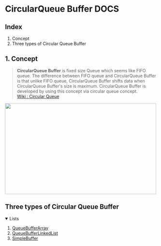 # CircularQueue Buffer DOCS 


## Index

1. Concept
2. Three types of Circular Queue Buffer



  


## 1. Concept
> **CircularQueue Buffer** is fixed size Queue which seems like FIFO queue. The difference between FIFO queue and CircularQueue Buffer is that unlike FIFO queue, CircularQueue Buffer shifts data when CircularQueue Buffer's size is maximum.
CircularQueue Buffer is developed by using this concept via circular queue concept.  
[Wiki : Circular Queue](https://en.wikipedia.org/wiki/Circular_buffer)

<img src="https://user-images.githubusercontent.com/7028314/169650472-868089e6-92e2-4554-a2ac-4c99e857325f.png" width="500" height="300"/>





## Three types of Circular Queue Buffer
<details open>
<summary> Lists </summary>

1. [QueueBufferArray](./QueueBufferArray.md)
2.  [QueueBufferLinkedList](./QueueBufferLinkedList.md)
3.  [SimpleBuffer](./SimpleBuffer.md)
</details>